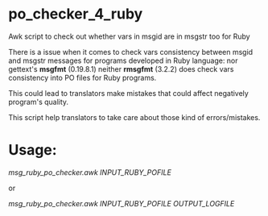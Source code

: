 # po_checker_4_ruby
Awk script to check out whether vars in msgid are in msgstr too for Ruby

There is a issue when it comes to check vars consistency between 
msgid and msgstr messages for programs developed in Ruby language:
nor gettext's **msgfmt** (0.19.8.1) neither **rmsgfmt** (3.2.2) does check 
vars consistency into PO files for Ruby programs.

This could lead to translators make mistakes that could affect negatively 
program's quality.

This script help translators to take care about those kind of errors/mistakes.

# Usage:
  *msg_ruby_po_checker.awk INPUT_RUBY_POFILE*
  
  or
  
  *msg_ruby_po_checker.awk INPUT_RUBY_POFILE OUTPUT_LOGFILE*
